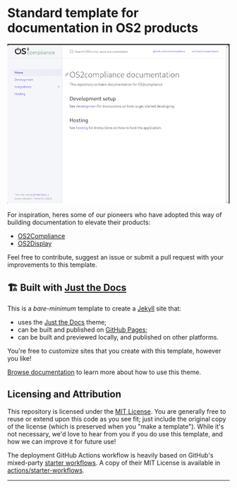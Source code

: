 # Standard template for documentation in OS2 products

![](./image/README/1704965197651.gif)

For inspiration, heres some of our pioneers who have adopted this way of building documentation to elevate their products:

- [OS2Compliance](https://github.com/OS2compliance/OS2compliance-docs)
- [OS2Display](https://github.com/os2display/display-docs)

Feel free to contribute, suggest an issue or submit a pull request with your improvements to this template.


## 🏗️ Built with [Just the Docs][Just the Docs] 

This is a *bare-minimum* template to create a [Jekyll][Jekyll] site that:

- uses the [Just the Docs][Just the Docs] theme;
- can be built and published on [GitHub Pages][GitHub Pages];
- can be built and previewed locally, and published on other platforms.

You're free to customize sites that you create with this template, however you like!

[Browse documentation][Just the Docs] to learn more about how to use this theme.

## Licensing and Attribution

This repository is licensed under the [MIT License][MIT License]. You are generally free to reuse or extend upon this code as you see fit; just include the original copy of the license (which is preserved when you "make a template"). While it's not necessary, we'd love to hear from you if you do use this template, and how we can improve it for future use!

The deployment GitHub Actions workflow is heavily based on GitHub's mixed-party [starter workflows][starter workflows]. A copy of their MIT License is available in [actions/starter-workflows][actions/starter-workflows].

---

[Jekyll]: https://jekyllrb.com
[Just the Docs]: https://just-the-docs.github.io/just-the-docs/
[GitHub Pages]: https://docs.github.com/en/pages
[GitHub Pages / Actions workflow]: https://github.blog/changelog/2022-07-27-github-pages-custom-github-actions-workflows-beta/
[Bundler]: https://bundler.io
[use this template]: https://github.com/just-the-docs/just-the-docs-template/generate
[`jekyll-default-layout`]: https://github.com/benbalter/jekyll-default-layout
[`jekyll-seo-tag`]: https://jekyll.github.io/jekyll-seo-tag
[MIT License]: https://en.wikipedia.org/wiki/MIT_License
[starter workflows]: https://github.com/actions/starter-workflows/blob/main/pages/jekyll.yml
[actions/starter-workflows]: https://github.com/actions/starter-workflows/blob/main/LICENSE
[^1]: [It can take up to 10 minutes for changes to your site to publish after you push the changes to GitHub](https://docs.github.com/en/pages/setting-up-a-github-pages-site-with-jekyll/creating-a-github-pages-site-with-jekyll#creating-your-site).
